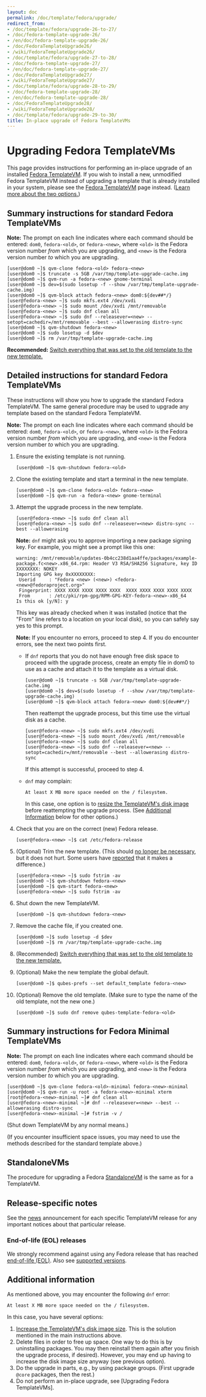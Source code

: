 ```yaml
---
layout: doc
permalink: /doc/template/fedora/upgrade/
redirect_from:
- /doc/template/fedora/upgrade-26-to-27/
- /doc/fedora-template-upgrade-26/
- /en/doc/fedora-template-upgrade-26/
- /doc/FedoraTemplateUpgrade26/
- /wiki/FedoraTemplateUpgrade26/
- /doc/template/fedora/upgrade-27-to-28/
- /doc/fedora-template-upgrade-27/
- /en/doc/fedora-template-upgrade-27/
- /doc/FedoraTemplateUpgrade27/
- /wiki/FedoraTemplateUpgrade27/
- /doc/template/fedora/upgrade-28-to-29/
- /doc/fedora-template-upgrade-28/
- /en/doc/fedora-template-upgrade-28/
- /doc/FedoraTemplateUpgrade28/
- /wiki/FedoraTemplateUpgrade28/
- /doc/template/fedora/upgrade-29-to-30/
title: In-place upgrade of Fedora TemplateVMs
---
```


# Upgrading Fedora TemplateVMs

This page provides instructions for performing an in-place upgrade of an installed [Fedora TemplateVM].
If you wish to install a new, unmodified Fedora TemplateVM instead of upgrading a template that is already installed in your system, please see the [Fedora TemplateVM] page instead. ([Learn more about the two options.][Fedora TemplateVM Upgrade])

## Summary instructions for standard Fedora TemplateVMs

**Note:** The prompt on each line indicates where each command should be entered: `dom0`, `fedora-<old>`, or `fedora-<new>`, where `<old>` is the Fedora version number *from* which you are upgrading, and `<new>` is the Fedora version number *to* which you are upgrading.

```
[user@dom0 ~]$ qvm-clone fedora-<old> fedora-<new>
[user@dom0 ~]$ truncate -s 5GB /var/tmp/template-upgrade-cache.img
[user@dom0 ~]$ qvm-run -a fedora-<new> gnome-terminal
[user@dom0 ~]$ dev=$(sudo losetup -f --show /var/tmp/template-upgrade-cache.img)
[user@dom0 ~]$ qvm-block attach fedora-<new> dom0:${dev##*/}
[user@fedora-<new> ~]$ sudo mkfs.ext4 /dev/xvdi
[user@fedora-<new> ~]$ sudo mount /dev/xvdi /mnt/removable
[user@fedora-<new> ~]$ sudo dnf clean all
[user@fedora-<new> ~]$ sudo dnf --releasever=<new> --setopt=cachedir=/mnt/removable --best --allowerasing distro-sync
[user@dom0 ~]$ qvm-shutdown fedora-<new>
[user@dom0 ~]$ sudo losetup -d $dev
[user@dom0 ~]$ rm /var/tmp/template-upgrade-cache.img
```

**Recommended:** [Switch everything that was set to the old template to the new template.][switch]

## Detailed instructions for standard Fedora TemplateVMs

These instructions will show you how to upgrade the standard Fedora TemplateVM.
The same general procedure may be used to upgrade any template based on the standard Fedora TemplateVM.

**Note:** The prompt on each line indicates where each command should be entered: `dom0`, `fedora-<old>`, or `fedora-<new>`, where `<old>` is the Fedora version number *from* which you are upgrading, and `<new>` is the Fedora version number *to* which you are upgrading.

1. Ensure the existing template is not running.

    ```
    [user@dom0 ~]$ qvm-shutdown fedora-<old>
    ```

2. Clone the existing template and start a terminal in the new template.

    ```
    [user@dom0 ~]$ qvm-clone fedora-<old> fedora-<new>
    [user@dom0 ~]$ qvm-run -a fedora-<new> gnome-terminal
    ```

3. Attempt the upgrade process in the new template.

    ```
    [user@fedora-<new> ~]$ sudo dnf clean all
    [user@fedora-<new> ~]$ sudo dnf --releasever=<new> distro-sync --best --allowerasing
    ```

    **Note:** `dnf` might ask you to approve importing a new package signing key.
    For example, you might see a prompt like this one:

    ```
    warning: /mnt/removable/updates-0b4cc238d1aa4ffe/packages/example-package.fc<new>.x86_64.rpm: Header V3 RSA/SHA256 Signature, key ID XXXXXXXX: NOKEY
    Importing GPG key 0xXXXXXXXX:
     Userid     : "Fedora <new> (<new>) <fedora-<new>@fedoraproject.org>"
     Fingerprint: XXXX XXXX XXXX XXXX XXXX  XXXX XXXX XXXX XXXX XXXX
     From       : /etc/pki/rpm-gpg/RPM-GPG-KEY-fedora-<new>-x86_64
    Is this ok [y/N]: y
    ```

    This key was already checked when it was installed (notice that the "From" line refers to a location on your local disk), so you can safely say yes to this prompt.

    **Note:** If you encounter no errors, proceed to step 4.
    If you do encounter errors, see the next two points first.

     * If `dnf` reports that you do not have enough free disk space to proceed
       with the upgrade process, create an empty file in dom0 to use as a cache
       and attach it to the template as a virtual disk.

        ```
        [user@dom0 ~]$ truncate -s 5GB /var/tmp/template-upgrade-cache.img
        [user@dom0 ~]$ dev=$(sudo losetup -f --show /var/tmp/template-upgrade-cache.img)
        [user@dom0 ~]$ qvm-block attach fedora-<new> dom0:${dev##*/}
        ```

       Then reattempt the upgrade process, but this time use the virtual disk as a cache.

        ```
        [user@fedora-<new> ~]$ sudo mkfs.ext4 /dev/xvdi
        [user@fedora-<new> ~]$ sudo mount /dev/xvdi /mnt/removable
        [user@fedora-<new> ~]$ sudo dnf clean all
        [user@fedora-<new> ~]$ sudo dnf --releasever=<new> --setopt=cachedir=/mnt/removable --best --allowerasing distro-sync
        ```

       If this attempt is successful, proceed to step 4.

     * `dnf` may complain:

        `
        At least X MB more space needed on the / filesystem.
        `

       In this case, one option is to [resize the TemplateVM's disk image][resize-disk-image] before reattempting the upgrade process.
       (See [Additional Information] below for other options.)

4. Check that you are on the correct (new) Fedora release.

    ```
    [user@fedora-<new> ~]$ cat /etc/fedora-release
    ```

5. (Optional) Trim the new template.
    (This should [no longer be necessary][template-notes], but it does not hurt.
    Some users have [reported][5055] that it makes a difference.)

    ```
    [user@fedora-<new> ~]$ sudo fstrim -av
    [user@dom0 ~]$ qvm-shutdown fedora-<new>
    [user@dom0 ~]$ qvm-start fedora-<new>
    [user@fedora-<new> ~]$ sudo fstrim -av
    ```

6. Shut down the new TemplateVM.

    ```
    [user@dom0 ~]$ qvm-shutdown fedora-<new>
    ```

7. Remove the cache file, if you created one.

    ```
    [user@dom0 ~]$ sudo losetup -d $dev
    [user@dom0 ~]$ rm /var/tmp/template-upgrade-cache.img
    ```

8. (Recommended) [Switch everything that was set to the old template to the new template.][switch]

9. (Optional) Make the new template the global default.

    ```
    [user@dom0 ~]$ qubes-prefs --set default_template fedora-<new>
    ```

10. (Optional) Remove the old template.
    (Make sure to type the name of the old template, not the new one.)

    ```
    [user@dom0 ~]$ sudo dnf remove qubes-template-fedora-<old>
    ```

## Summary instructions for Fedora Minimal TemplateVMs

**Note:** The prompt on each line indicates where each command should be entered: `dom0`, `fedora-<old>`, or `fedora-<new>`, where `<old>` is the Fedora version number *from* which you are upgrading, and `<new>` is the Fedora version number *to* which you are upgrading.

```
[user@dom0 ~]$ qvm-clone fedora-<old>-minimal fedora-<new>-minimal
[user@dom0 ~]$ qvm-run -u root -a fedora-<new>-minimal xterm
[root@fedora-<new>-minimal ~]# dnf clean all
[user@fedora-<new>-minimal ~]# dnf --releasever=<new> --best --allowerasing distro-sync
[user@fedora-<new>-minimal ~]# fstrim -v /
```

(Shut down TemplateVM by any normal means.)

(If you encounter insufficient space issues, you may need to use the methods described for the standard template above.)

## StandaloneVMs

The procedure for upgrading a Fedora [StandaloneVM] is the same as for a TemplateVM.


## Release-specific notes

See the [news] announcement for each specific TemplateVM release for any important notices about that particular release.


### End-of-life (EOL) releases

We strongly recommend against using any Fedora release that has reached [end-of-life (EOL)].
Also see [supported versions].


## Additional information

As mentioned above, you may encounter the following `dnf` error:

`
At least X MB more space needed on the / filesystem.
`

In this case, you have several options:

1. [Increase the TemplateVM's disk image size][resize-disk-image].
   This is the solution mentioned in the main instructions above.
2. Delete files in order to free up space. One way to do this is by uninstalling packages.
   You may then reinstall them again after you finish the upgrade process, if desired).
   However, you may end up having to increase the disk image size anyway (see previous option).
3. Do the upgrade in parts, e.g., by using package groups.
   (First upgrade `@core` packages, then the rest.)
4. Do not perform an in-place upgrade, see [Upgrading Fedora TemplateVMs].

[Fedora TemplateVM]: /doc/templates/fedora/
[Fedora TemplateVM Upgrade]: /doc/templates/fedora/#upgrading
[resize-disk-image]: /doc/resize-disk-image/
[Additional Information]: #additional-information
[switch]: /doc/templates/#switching
[DispVM]: /doc/dispvm/
[end-of-life (EOL)]: https://fedoraproject.org/wiki/End_of_life
[StandaloneVM]: /doc/standalone-and-hvm/
[template-notes]: /doc/templates/#important-notes
[5055]: https://github.com/QubesOS/qubes-issues/issues/5055
[supported versions]: /doc/supported-versions/
[news]: /news/

